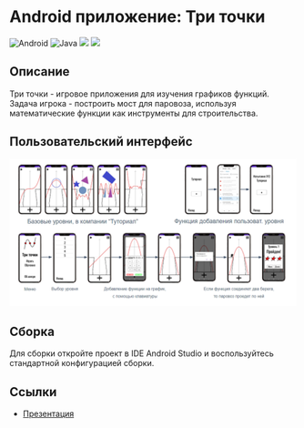 # Android приложение: Три точки

![Android](https://img.shields.io/badge/Android-000?style=for-the-badge&logo=Android&logoColor)
![Java](https://img.shields.io/badge/Java-ED8B00?style=for-the-badge&logo=openjdk&logoColor=white)
![](https://img.shields.io/badge/Android_Studio-3DDC84?style=for-the-badge&logo=android-studio&logoColor=white)
![](https://img.shields.io/badge/SQLite-07405E?style=for-the-badge&logo=sqlite&logoColor=white)

## Описание 

Три точки - игровое приложения для изучения графиков функций. Задача игрока - построить мост для паровоза, используя математические функции как инструменты для строительства.


## Пользовательский интерфейс

![Пользовательский интерфейс (ТУДУ: ПИКЧА)](./doc/res/ui.png)

## Сборка

Для сборки откройте проект в IDE Android Studio 
и воспользуйтесь стандартной конфигурацией сборки.

## Ссылки 

- [Презентация](https://docs.google.com/presentation/d/1YzQbZwCT5aMNyFidXyiudX9gPJFquTCx/edit?usp=sharing&ouid=106005012759494381468&rtpof=true&sd=true)
